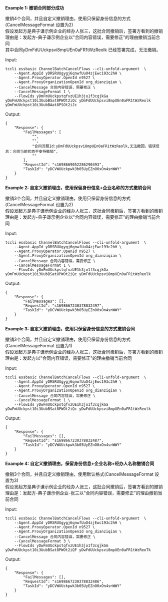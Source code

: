 **Example 1: 撤销合同部分成功**

撤销4个合同，并且自定义撤销理由，使用只保留身份信息的方式(CancelMessageFormat 设置为2) </br>
假设发起方是典子谦示例企业的经办人张三，这批合同撤销后，签署方看到的撤销理由是：发起方-典子谦示例企业以"合同内容错误，需要修正"的理由撤销当前合同</br>
其中合同yDmFdUUckpsvi8mpUEn0aFR1tWzReolk 已经签署完成，无法撤销。

Input: 

```
tccli essbasic ChannelBatchCancelFlows --cli-unfold-argument  \
    --Agent.AppId yDRSRUUgygj6qnwfUuO4zjEwc193c2hH \
    --Agent.ProxyOperator.OpenId n9527 \
    --Agent.ProxyOrganizationOpenId org_dianziqian \
    --CancelMessage 合同内容错误，需要修正 \
    --CancelMessageFormat 1 \
    --FlowIds yDmFmUUckpstqfvzUE1h3jo1f3cqjkGa yDmFmUUckpst10i3UubBSat8PWOt2iQc yDmFdUUckpsvi8mpUEn0aFR1tWzReolk yDmFmUUckpst10i3UubBAat8PSOt2iJc
```

Output: 
```
{
    "Response": {
        "FailMessages": [
            "",
            "",
            "合同流程Id:yDmFdUUckpsvi8mpUEn0aFR1tWzReolk,无法撤回，错误信息：合同当前状态不支持撤销",
            ""
        ],
        "RequestId": "s1698669052286290493",
        "TaskId": "yDCVWUUckpwk3b05UyEZnO0xOn4snWWY"
    }
}
```

**Example 2: 自定义撤销理由，使用保留身份信息+企业名称的方式撤销合同**

撤销3个合同，并且自定义撤销理由，使用只保留身份信息的方式(CancelMessageFormat 设置为2) </br>
假设发起方是典子谦示例企业的经办人张三，这批合同撤销后，签署方看到的撤销理由是：发起方-典子谦示例企业以"合同内容错误，需要修正"的理由撤销当前合同

Input: 

```
tccli essbasic ChannelBatchCancelFlows --cli-unfold-argument  \
    --Agent.AppId yDRSRUUgygj6qnwfUuO4zjEwc193c2hH \
    --Agent.ProxyOperator.OpenId n9527 \
    --Agent.ProxyOrganizationOpenId org_dianziqian \
    --CancelMessage 合同内容错误，需要修正 \
    --CancelMessageFormat 1 \
    --FlowIds yDmFmUUckpstqfvzUE1h3jo1f3cqjkGa yDmFmUUckpst10i3UubBSat8PWOt2iQc yDmFdUUckpsvi8mpUEn0aFR1tWzReolk
```

Output: 
```
{
    "Response": {
        "FailMessages": [],
        "RequestId": "s1698667230378832497",
        "TaskId": "yDCVWUUckpwk3b05UyEZnO0xOn4snWWY"
    }
}
```

**Example 3: 自定义撤销理由，使用只保留身份信息的方式撤销合同**

撤销3个合同，并且自定义撤销理由，使用只保留身份信息的方式(CancelMessageFormat 设置为1) </br>
假设发起方是典子谦示例企业的经办人张三，这批合同撤销后，签署方看到的撤销理由是：发起方以"合同内容错误，需要修正"的理由撤销当前合同

Input: 

```
tccli essbasic ChannelBatchCancelFlows --cli-unfold-argument  \
    --Agent.AppId yDRSRUUgygj6qnwfUuO4zjEwc193c2hH \
    --Agent.ProxyOperator.OpenId n9527 \
    --Agent.ProxyOrganizationOpenId org_dianziqian \
    --CancelMessage 合同内容错误，需要修正 \
    --CancelMessageFormat 1 \
    --FlowIds yDwFmUUckpstqfvzUE1h3jo1f3cqjkGa yDwFmUUckpst10i3UubBSat8PWOt2iQc yDwFdUUckpsvi8mpUEn0aFR1tWzReolk
```

Output: 
```
{
    "Response": {
        "FailMessages": [],
        "RequestId": "s1698667230378832487",
        "TaskId": "yDCVWUUckpwk3b05UyEZnO0xOn4snWWY"
    }
}
```

**Example 4: 自定义撤销理由，保留身份信息+企业名称+经办人名称撤销合同**

撤销3个合同，并且自定义撤销理由，使用默认格式(CancelMessageFormat 设置为3) </br>
假设发起方是典子谦示例企业的经办人张三，这批合同撤销后，签署方看到的撤销理由是：发起方-典子谦示例企业-张三以"合同内容错误，需要修正"的理由撤销当前合同

Input: 

```
tccli essbasic ChannelBatchCancelFlows --cli-unfold-argument  \
    --Agent.AppId yDRSRUUgygj6qnwfUuO4zjEwc193c2hH \
    --Agent.ProxyOperator.OpenId n9527 \
    --Agent.ProxyOrganizationOpenId org_dianziqian \
    --CancelMessage 合同内容错误，需要修正 \
    --CancelMessageFormat 3 \
    --FlowIds yDwFmUUckpstqfvzUE1h3jo1f3cqjkGm yDwFmUUckpst10i3UubBSat8PWOt2iQF yDwFdUUckpsvi8mpUEn0aFR1tWzReoTk
```

Output: 
```
{
    "Response": {
        "FailMessages": [],
        "RequestId": "s1698667230378832486",
        "TaskId": "yDCVWUUckpwk3b05UyEZnO0xOn4snWWY"
    }
}
```


